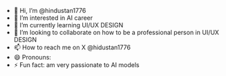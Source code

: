 - 👋 Hi, I’m @hindustan1776
- 👀 I’m interested in AI career 
- 🌱 I’m currently learning  UI/UX DESIGN
- 💞️ I’m looking to collaborate on how to be a professional person in  UI/UX DESIGN
- 📫 How to reach me on X @hidustan1776
- 😄 Pronouns: 
- ⚡ Fun fact: am very passionate to AI models

<!---
hindustan1776/hindustan1776 is a ✨ special ✨ repository because its `README.md` (this file) appears on your GitHub profile.
You can click the Preview link to take a look at your changes.
--->
